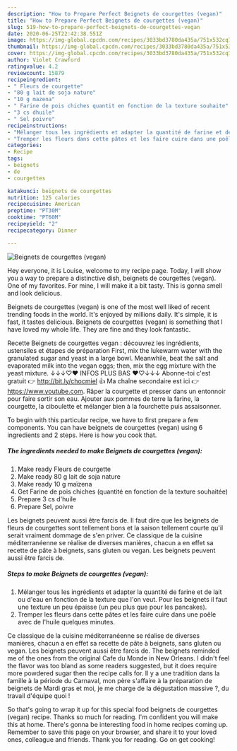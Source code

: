```yaml
---
description: "How to Prepare Perfect Beignets de courgettes (vegan)"
title: "How to Prepare Perfect Beignets de courgettes (vegan)"
slug: 519-how-to-prepare-perfect-beignets-de-courgettes-vegan
date: 2020-06-25T22:42:38.551Z
image: https://img-global.cpcdn.com/recipes/3033bd3780da435a/751x532cq70/beignets-de-courgettes-vegan-photo-principale-de-la-recette.jpg
thumbnail: https://img-global.cpcdn.com/recipes/3033bd3780da435a/751x532cq70/beignets-de-courgettes-vegan-photo-principale-de-la-recette.jpg
cover: https://img-global.cpcdn.com/recipes/3033bd3780da435a/751x532cq70/beignets-de-courgettes-vegan-photo-principale-de-la-recette.jpg
author: Violet Crawford
ratingvalue: 4.2
reviewcount: 15879
recipeingredient:
- " Fleurs de courgette"
- "80 g lait de soja nature"
- "10 g mazena"
- " Farine de pois chiches quantit en fonction de la texture souhaite"
- "3 cs dhuile"
- " Sel poivre"
recipeinstructions:
- "Mélanger tous les ingrédients et adapter la quantité de farine et de lait ou d&#39;eau en fonction de la texture que l&#39;on veut. Pour les beignets il faut une texture un peu épaisse (un peu plus que pour les pancakes)."
- "Tremper les fleurs dans cette pâtes et les faire cuire dans une poêle avec de l&#39;huile quelques minutes."
categories:
- Recipe
tags:
- beignets
- de
- courgettes

katakunci: beignets de courgettes 
nutrition: 125 calories
recipecuisine: American
preptime: "PT30M"
cooktime: "PT60M"
recipeyield: "2"
recipecategory: Dinner

---
```



![Beignets de courgettes (vegan)](https://img-global.cpcdn.com/recipes/3033bd3780da435a/751x532cq70/beignets-de-courgettes-vegan-photo-principale-de-la-recette.jpg)

Hey everyone, it is Louise, welcome to my recipe page. Today, I will show you a way to prepare a distinctive dish, beignets de courgettes (vegan). One of my favorites. For mine, I will make it a bit tasty. This is gonna smell and look delicious.

Beignets de courgettes (vegan) is one of the most well liked of recent trending foods in the world. It's enjoyed by millions daily. It's simple, it is fast, it tastes delicious. Beignets de courgettes (vegan) is something that I have loved my whole life. They are fine and they look fantastic.

Recette Beignets de courgettes vegan : découvrez les ingrédients, ustensiles et étapes de préparation First, mix the lukewarm water with the granulated sugar and yeast in a large bowl. Meanwhile, beat the salt and evaporated milk into the vegan eggs; then, mix the egg mixture with the yeast mixture. ↓↓↓♡♥ INFOS PLUS BAS ♥♡↓↓↓ Abonne-toi c&#39;est gratuit 👉 http://bit.ly/chocmiel 👍 Ma chaîne secondaire est ici 👉 https://www.youtube.com. Râper la courgette et presser dans un entonnoir pour faire sortir son eau. Ajouter aux pommes de terre la farine, la courgette, la ciboulette et mélanger bien à la fourchette puis assaisonner.


To begin with this particular recipe, we have to first prepare a few components. You can have beignets de courgettes (vegan) using 6 ingredients and 2 steps. Here is how you cook that.

<!--inarticleads1-->

##### The ingredients needed to make Beignets de courgettes (vegan):

1. Make ready  Fleurs de courgette
1. Make ready 80 g lait de soja nature
1. Make ready 10 g maïzena
1. Get  Farine de pois chiches (quantité en fonction de la texture souhaitée)
1. Prepare 3 cs d&#39;huile
1. Prepare  Sel, poivre


Les beignets peuvent aussi être farcis de. Il faut dire que les beignets de fleurs de courgettes sont tellement bons et la saison tellement courte qu&#39;il serait vraiment dommage de s&#39;en priver. Ce classique de la cuisine méditerranéenne se réalise de diverses manières, chacun a en effet sa recette de pâte à beignets, sans gluten ou vegan. Les beignets peuvent aussi être farcis de. 

<!--inarticleads2-->

##### Steps to make Beignets de courgettes (vegan):

1. Mélanger tous les ingrédients et adapter la quantité de farine et de lait ou d&#39;eau en fonction de la texture que l&#39;on veut. Pour les beignets il faut une texture un peu épaisse (un peu plus que pour les pancakes).
1. Tremper les fleurs dans cette pâtes et les faire cuire dans une poêle avec de l&#39;huile quelques minutes.


Ce classique de la cuisine méditerranéenne se réalise de diverses manières, chacun a en effet sa recette de pâte à beignets, sans gluten ou vegan. Les beignets peuvent aussi être farcis de. The beignets reminded me of the ones from the original Cafe du Monde in New Orleans. I didn&#39;t feel the flavor was too bland as some readers suggested, but it does require more powdered sugar then the recipe calls for. Il y a une tradition dans la famille à la période du Carnaval, mon père s&#39;affaire à la préparation de beignets de Mardi gras et moi, je me charge de la dégustation massive ?, du travail d&#39;équipe quoi ! 

So that's going to wrap it up for this special food beignets de courgettes (vegan) recipe. Thanks so much for reading. I'm confident you will make this at home. There's gonna be interesting food in home recipes coming up. Remember to save this page on your browser, and share it to your loved ones, colleague and friends. Thank you for reading. Go on get cooking!
